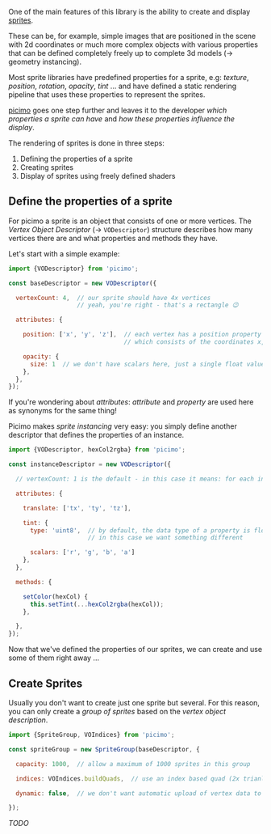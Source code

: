 One of the main features of this library is the ability to create and display [sprites](https://en.wikipedia.org/wiki/Sprite_(computer_graphics)).

These can be, for example, simple images that are positioned in the scene with 2d coordinates or much more complex objects with various properties that can be defined completely freely up to complete 3d models (&rarr; geometry instancing).

Most sprite libraries have predefined properties for a sprite, e.g: *texture*, *position*, *rotation*, *opacity*, *tint*
... and have defined a static rendering pipeline that uses these properties to represent the sprites.

[picimo](/spearwolf/picimo/tree/master/packages/picimo) goes one step further and leaves it to the developer *which properties a sprite can have* and *how these properties influence the display*.

The rendering of sprites is done in three steps:
1. Defining the properties of a sprite
2. Creating sprites
3. Display of sprites using freely defined shaders

## Define the properties of a sprite

For picimo a sprite is an object that consists of one or more vertices.
The *Vertex Object Descriptor* (&rarr; `VODescriptor`) structure describes how many vertices there are and what properties and methods they have.

Let's start with a simple example:

```js
import {VODescriptor} from 'picimo';

const baseDescriptor = new VODescriptor({

  vertexCount: 4,  // our sprite should have 4x vertices
                   // yeah, you're right - that's a rectangle 😉

  attributes: {

    position: ['x', 'y', 'z'],  // each vertex has a position property
                                // which consists of the coordinates x, y and z

    opacity: {
      size: 1  // we don't have scalars here, just a single float value
    },
  },
});

```

If you're wondering about *attributes*: *attribute* and *property* are used here as synonyms for the same thing!

Picimo makes *sprite instancing* very easy: you simply define another descriptor that defines the properties of an instance.

```js
import {VODescriptor, hexCol2rgba} from 'picimo';

const instanceDescriptor = new VODescriptor({

  // vertexCount: 1 is the default - in this case it means: for each instance

  attributes: {

    translate: ['tx', 'ty', 'tz'],

    tint: {
      type: 'uint8',  // by default, the data type of a property is float32
                      // in this case we want something different

      scalars: ['r', 'g', 'b', 'a']
    },
  },

  methods: {

    setColor(hexCol) {
      this.setTint(...hexCol2rgba(hexCol));
    },

  },
});

```

Now that we've defined the properties of our sprites, we can create and use some of them right away ...

## Create Sprites

Usually you don't want to create just one sprite but several. For this reason, you can only create a *group of sprites* based on the *vertex object description*.

```js
import {SpriteGroup, VOIndices} from 'picimo';

const spriteGroup = new SpriteGroup(baseDescriptor, {

  capacity: 1000,  // allow a maximum of 1000 sprites in this group

  indices: VOIndices.buildQuads,  // use an index based quad (2x trianlges) render call

  dynamic: false,  // we don't want automatic upload of vertex data to gpu on each frame

});

```

*TODO*




